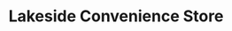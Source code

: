 ---
title: "Lakeside Convenience Store"
url: /michigan-center/lakeside-convenience-store/
shop: Lebensmittel
---